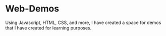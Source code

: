 # Web-Demos
Using Javascript, HTML, CSS, and more, I have created a space for demos that I have created for learning purposes.
